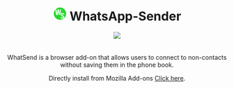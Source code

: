 <!-- Header -->
<div align="center">

  <h1><img src="/src/img/icon.png"> WhatsApp-Sender</h1>
  
  <img width="50%" src="https://user-images.githubusercontent.com/48857416/165642616-8dd56457-b6ce-4fb4-966b-7e85e77c3ab6.png">
  
  <p><br>WhatSend is a browser add-on that allows users to connect to non-contacts without saving them in the phone book.</p>
  <p>Directly install from Mozilla Add-ons <a href="https://addons.mozilla.org/en-US/firefox/addon/whatsapp-sender/">Click here</a>.
    
 
